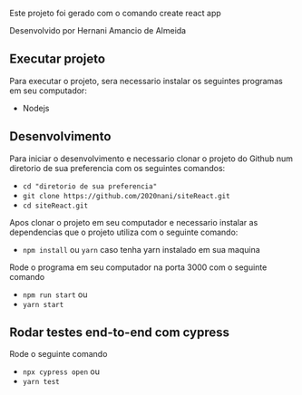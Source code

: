 
Este projeto foi gerado com o comando create react app

Desenvolvido por Hernani Amancio de Almeida


## Executar projeto

Para executar o projeto, sera necessario instalar os seguintes programas em seu computador:

- Nodejs 


## Desenvolvimento

Para iniciar o desenvolvimento e necessario clonar o projeto do Github num diretorio de sua preferencia com os seguintes comandos:


- `cd "diretorio de sua preferencia"`
- `git clone https://github.com/2020nani/siteReact.git`
- `cd siteReact.git`


Apos clonar o projeto em seu computador e necessario instalar as dependencias que o projeto utiliza com o seguinte comando:


- `npm install` ou `yarn` caso tenha yarn instalado em sua maquina

Rode o programa em seu computador na porta 3000 com o seguinte comando

- `npm run start` ou 
- `yarn start`

## Rodar testes end-to-end com cypress

Rode o seguinte comando 
- `npx cypress open` ou
- `yarn test`

